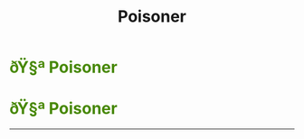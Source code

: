 ﻿---
lang: en-US
title: Poisoner
prev: Illusionist
next: 
---
# <font color="#478800">ðŸ§ª <b>Poisoner</b></font> <Badge text="Trickery" type="tip" vertical="middle"/>
# <font color="#478800">ðŸ§ª <b>Poisoner</b></font> <Badge text="Trickery" type="tip" vertical="middle"/>
---


